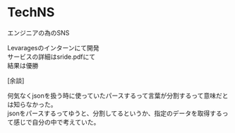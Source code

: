 # TechNS
エンジニアの為のSNS  

Levaragesのインターンにて開発  
サービスの詳細はsride.pdfにて  
結果は優勝  

[余談]  

何気なくjsonを扱う時に使っていたパースするって言葉が分割するって意味だとは知らなかった。  
jsonをパースするってゆうと、分割してるというか、指定のデータを取得するって感じで自分の中で考えていた。  
